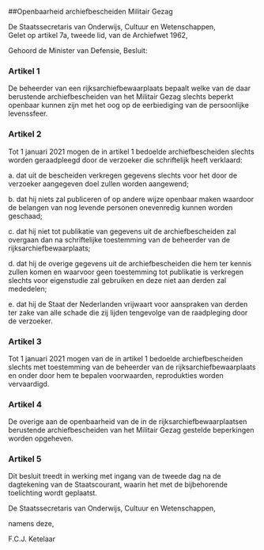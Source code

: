 <meta http-equiv='Content-Type' content='text/html; charset=utf-8' />

##Openbaarheid archiefbescheiden Militair Gezag

De Staatssecretaris van Onderwijs, Cultuur en Wetenschappen,  
Gelet op artikel 7a, tweede lid, van de Archiefwet 1962,

Gehoord de Minister van Defensie,
Besluit:     

### Artikel  1  

De beheerder van een rijksarchiefbewaarplaats bepaalt welke van de daar berustende archiefbescheiden van het Militair Gezag slechts beperkt openbaar kunnen zijn met het oog op de eerbiediging van de persoonlijke levenssfeer.  

### Artikel  2  

Tot 1 januari 2021 mogen de in artikel 1 bedoelde archiefbescheiden slechts worden geraadpleegd door de verzoeker die schriftelijk heeft verklaard: 

a.  dat uit de bescheiden verkregen gegevens slechts voor het door de verzoeker aangegeven doel zullen worden aangewend; 

b.  dat hij niets zal publiceren of op andere wijze openbaar maken waardoor de belangen van nog levende personen onevenredig kunnen worden geschaad; 

c.  dat hij niet tot publikatie van gegevens uit de archiefbescheiden zal overgaan dan na schriftelijke toestemming van de beheerder van de rijksarchiefbewaarplaats; 

d.  dat hij de overige gegevens uit de archiefbescheiden die hem ter kennis zullen komen en waarvoor geen toestemming tot publikatie is verkregen slechts voor eigenstudie zal gebruiken en deze niet aan derden zal mededelen; 

e.  dat hij de Staat der Nederlanden vrijwaart voor aanspraken van derden ter zake van alle schade die zij lijden tengevolge van de raadpleging door de verzoeker.   

### Artikel  3  

Tot 1 januari 2021 mogen van de in artikel 1 bedoelde archiefbescheiden slechts met toestemming van de beheerder van de rijksarchiefbewaarplaats en onder door hem te bepalen voorwaarden, reprodukties worden vervaardigd.  

### Artikel  4  

De overige aan de openbaarheid van de in de rijksarchiefbewaarplaatsen berustende archiefbescheiden van het Militair Gezag gestelde beperkingen worden opgeheven.  

### Artikel  5  

Dit besluit treedt in werking met ingang van de tweede dag na de dagtekening van de Staatscourant, waarin het met de bijbehorende toelichting wordt geplaatst. 

De 
Staatssecretaris van Onderwijs, Cultuur en Wetenschappen,  

namens deze, 

F.C.J. Ketelaar      
